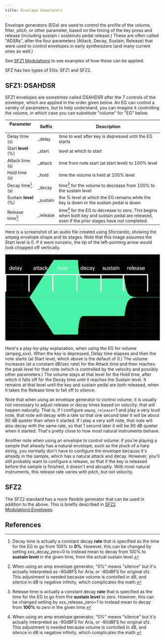 ```yaml
---
title: Envelope Generators
---
```

Envelope generators (EGs) are used to control the profile of the volume, filter,
 pitch, or other parameter, based on the timing of the key press and release
(including sustain / sostenuto pedal release.) These are often called "ADSRs",
after the four parameters (Attack, Decay, Sustain, Release) that were used
to control envelopes in early synthesizers (and many current ones as well.)

See [SFZ1 Modulations] to see examples of how these can be applied.

SFZ has two types of EGs: SFZ1 and SFZ2.

## SFZ1: DSAHDSR

SFZ1 envelopes are sometimes called DSAHDSR after the 7 controls of the envelope,
which are applied in the order given below. An EG can control a variety of parameters,
but to help understand, you can imagine it controlling the volume, in which case you
can substitute "volume" for "EG" below.

| Parameter &nbsp;&nbsp;&nbsp;&nbsp;&nbsp;&nbsp;&nbsp;&nbsp;&nbsp;&nbsp;&nbsp;&nbsp; | Suffix | Description
| ---                   | ---       | ---
| Delay time (s)        | \_delay   | time to wait after key is depressed until the EG starts
| Start **level** (%)   | \_start   | level at which to start
| Attack time (s)       | \_attack  | time from note start (at start level) to 100% level
| Hold time (s)         | \_hold    | time the volume is held at 100% level
| Decay time[^1] (s)    | \_decay   | time[^3] for the volume to decrease from 100% to the sustain level
| Sustain **level** (%) | \_sustain | the % level at which the EG remains while the key is down or the sustain pedal is down
| Release time[^2]      | \_release | time[^3] for the EG to decrease to zero.  This begins when both key and sustain pedal are released, even if the prior stages have not completed.

Here is a screenshot of an audio file created using Sforzando,
showing the ampeg envelope shape and its stages.
Note that this image assumes the Start level is 0.
If it were nonzero, the tip of the left-pointing arrow would look chopped off vertically.

<img
  class="img-fluid"
  alt="DAHDSR envelope shape image"
  src="./../assets/img/ampeg_env.jpg"
/>

Here's a play-by-play explanation, when using the EG for volume (ampeg_xxx).
When the key is depressed, Delay time elapses and then the note starts
(at Start level, which above is the default of 0.)
The volume increases (at a constant dB/sec rate) for the Attack time and then
reaches the peak level for that note
(which is controlled by the velocity and possibly other parameters.)
The volume stays at that level for the Hold time, after which it falls off
for the Decay time until it reaches the Sustain level.
It remains at that level until the key and sustain pedal are both released,
when it takes the Release time to fall off to silence.

Note that when using an envelope generator to control volume,
it is usually not necessary to adjust release or decay times based on velocity:
that will happen naturally. That is, if I configure `ampeg_release`=1
and play a very loud note, that note will decay with a rate
so that one second later it will be about 90 dB quieter than when it started.
If I play a very soft note, that note will also decay with the same rate,
so that 1 second later it will be 90 dB quieter when it started.
That's pretty close to how most natural instruments behave.

Another note when using an envelope to control volume:
if you're playing a sample that already has a natural envelope,
such as the pluck of a harp string, you normally don't have to configure
the envelope because it's already in the sample,
which has a natural attack and decay.
However, you'll still probably want to configure a release,
so that if the key is released before the sample is finished,
it doesn't end abruptly. With most natural instruments,
this release rate varies with pitch, but not velocity.

## SFZ2

The SFZ2 standard has a more flexible generator that can be used in addition to
the above. This is briefly described in [SFZ2 Modulations:Envelopes].

## References

[^1]: Decay time is actually a constant decay **rate** that is specified
      as the time for the EG to go from 100% to **0%**.
      However, this can be changed by setting xxx_decay_zero=0
      to instead mean to decay from 100% to **sustain level** in the given time,
      from the actual sustain level.

[^2]: Release time is actually a constant decay **rate** that is specified
      as the time for the EG to go from the **sustain level** to zero.
      However, this can be changed setting by xxx_release_zero=1
      to instead mean to decay from **100%** to zero in the given time.

[^3]: When using an amp envelope generator, "0%" means "silence"
      but it's actually interpreted as -90dBFS for Aria, or -80dBFS for original sfz.
      This adjustment is needed because volume is contolled in dB,
      and silence in dB is negative infinity, which complicates the math.


[SFZ1 Modulations]:           sfz1_modulations
[SFZ2 Modulations:Envelopes]: sfz2_modulations#envelopes
